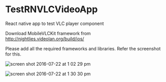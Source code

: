 # TestRNVLCVideoApp
React native app to test VLC player component 

Download MobileVLCKit framework from http://nightlies.videolan.org/build/ios/

Please add all the required frameworks and libraries. Refer the screenshot for this.

![screen shot 2016-07-22 at 1 02 29 pm](https://cloud.githubusercontent.com/assets/1179871/17049720/9c13792e-500c-11e6-8d6b-eafa2bafc22e.png)

![screen shot 2016-07-22 at 1 30 30 pm](https://cloud.githubusercontent.com/assets/1179871/17050594/605df094-5011-11e6-96f5-d19e310d5425.png)


